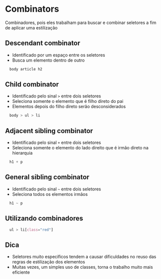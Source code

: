# Combinators

Combinadores, pois eles trabalham para buscar e combinar seletores a fim de aplicar uma estilização

## Descendant combinator

* Identificado por um espaço entre os seletores
* Busca um elemento dentro de outro

```css
  body article h2
```

## Child combinator

* Identificado pelo sinal ` > ` entre dois seletores
* Seleciona somente o elemento que é filho direto do pai
* Elementos depois do filho direto serão desconsiderados

```css
  body > ul > li
```

## Adjacent sibling combinator
* Identificado pelo sinal ` + ` entre dois seletores
* Seleciona somente o elemento do lado direito que é irmão direto na hierarquia

```css
  h1 + p
```

## General sibling combinator
* Identificado pelo sinal ` ~ ` entre dois seletores
* Seleciona todos os elementos irmãos

```css
  h1 ~ p
```

## Utilizando combinadores

```css
  ul > li[class="red"]
```

## Dica

* Seletores muito específicos tendem a causar dificuldades no reuso das regras de estilização dos elementos
* Muitas vezes, um simples uso de classes, torna o trabalho muito mais eficiente

